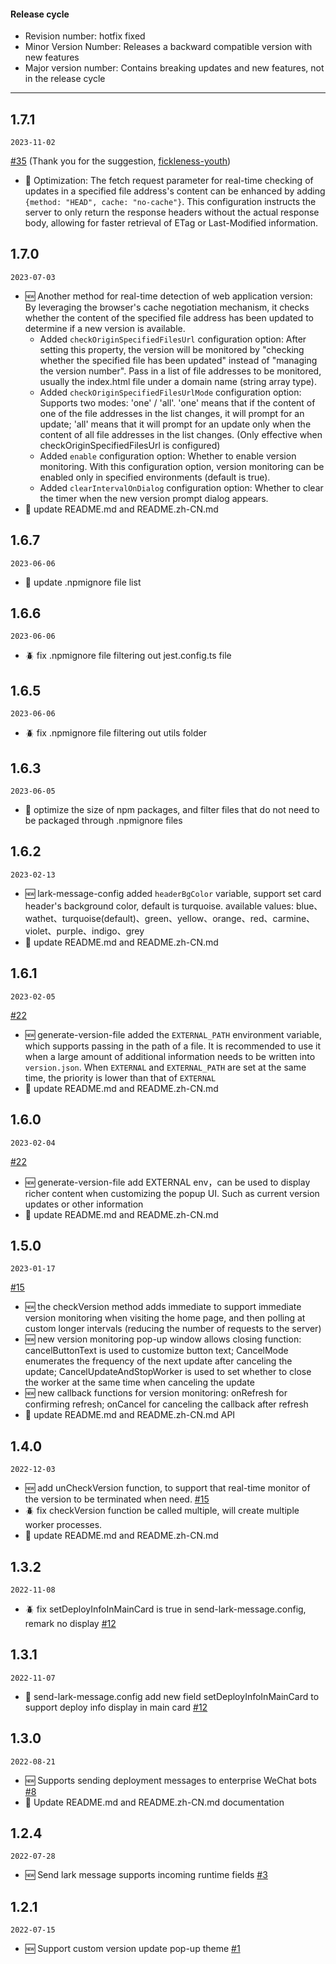 #### Release cycle

- Revision number: hotfix fixed
- Minor Version Number: Releases a backward compatible version with new features
- Major version number: Contains breaking updates and new features, not in the release cycle

---

## 1.7.1

`2023-11-02`

[#35](https://github.com/guMcrey/version-rocket/issues/35) (Thank you for the suggestion, [fickleness-youth](https://github.com/fickleness-youth))
- 💄 Optimization: The fetch request parameter for real-time checking of updates in a specified file address's content can be enhanced by adding `{method: "HEAD", cache: "no-cache"}`. This configuration instructs the server to only return the response headers without the actual response body, allowing for faster retrieval of ETag or Last-Modified information.

## 1.7.0

`2023-07-03`

- 🆕 Another method for real-time detection of web application version: By leveraging the browser's cache negotiation mechanism, it checks whether the content of the specified file address has been updated to determine if a new version is available.
  - Added `checkOriginSpecifiedFilesUrl` configuration option: After setting this property, the version will be monitored by "checking whether the specified file has been updated" instead of "managing the version number". Pass in a list of file addresses to be monitored, usually the index.html file under a domain name (string array type).
  - Added `checkOriginSpecifiedFilesUrlMode` configuration option: Supports two modes: 'one' / 'all'. 'one' means that if the content of one of the file addresses in the list changes, it will prompt for an update; 'all' means that it will prompt for an update only when the content of all file addresses in the list changes. (Only effective when checkOriginSpecifiedFilesUrl is configured)
  - Added `enable` configuration option: Whether to enable version monitoring. With this configuration option, version monitoring can be enabled only in specified environments (default is true).
  - Added `clearIntervalOnDialog` configuration option: Whether to clear the timer when the new version prompt dialog appears.
- 💄 update README.md and README.zh-CN.md

## 1.6.7

`2023-06-06`

- 💄 update .npmignore file list

## 1.6.6

`2023-06-06`

- 🪲 fix .npmignore file filtering out jest.config.ts file

## 1.6.5

`2023-06-06`

- 🪲 fix .npmignore file filtering out utils folder

## 1.6.3

`2023-06-05`

- 💄 optimize the size of npm packages, and filter files that do not need to be packaged through .npmignore files

## 1.6.2

`2023-02-13`

- 🆕 lark-message-config added `headerBgColor` variable, support set card header's background color, default is turquoise. available values: blue、wathet、turquoise(default)、green、yellow、orange、red、carmine、violet、purple、indigo、grey
- 💄 update README.md and README.zh-CN.md

## 1.6.1

`2023-02-05`

[#22](https://github.com/guMcrey/version-rocket/issues/22)
- 🆕 generate-version-file added the `EXTERNAL_PATH` environment variable, which supports passing in the path of a file. It is recommended to use it when a large amount of additional information needs to be written into `version.json`. When `EXTERNAL` and `EXTERNAL_PATH` are set at the same time, the priority is lower than that of `EXTERNAL`
- 💄 update README.md and README.zh-CN.md

## 1.6.0

`2023-02-04`

[#22](https://github.com/guMcrey/version-rocket/issues/22)
- 🆕 generate-version-file add EXTERNAL env，can be used to display richer content when customizing the popup UI. Such as current version updates or other information
- 💄 update README.md and README.zh-CN.md

## 1.5.0

`2023-01-17`

[#15](https://github.com/guMcrey/version-rocket/issues/15)
- 🆕 the checkVersion method adds immediate to support immediate version monitoring when visiting the home page, and then polling at custom longer intervals (reducing the number of requests to the server)
- 🆕 new version monitoring pop-up window allows closing function: cancelButtonText is used to customize button text; CancelMode enumerates the frequency of the next update after canceling the update; CancelUpdateAndStopWorker is used to set whether to close the worker at the same time when canceling the update
- 🆕 new callback functions for version monitoring: onRefresh for confirming refresh; onCancel for canceling the callback after refresh
- 💄 update README.md and README.zh-CN.md API

## 1.4.0

`2022-12-03`

- 🆕 add unCheckVersion function, to support that real-time monitor of the version to be terminated when need. [#15](https://github.com/guMcrey/version-rocket/issues/15)
- 🪲 fix checkVersion function be called multiple, will create multiple worker processes.
- 💄 update README.md and README.zh-CN.md


## 1.3.2

`2022-11-08`

- 🪲 fix setDeployInfoInMainCard is true in send-lark-message.config, remark no display [#12](https://github.com/guMcrey/version-rocket/issues/12)

## 1.3.1

`2022-11-07`

- 💄 send-lark-message.config add new field setDeployInfoInMainCard to support deploy info display in main card [#12](https://github.com/guMcrey/version-rocket/issues/12)

## 1.3.0

`2022-08-21`

- 🆕 Supports sending deployment messages to enterprise WeChat bots [#8](https://github.com/guMcrey/version-rocket/issues/8)
- 💄 Update README.md and README.zh-CN.md documentation

## 1.2.4

`2022-07-28`
- 🆕 Send lark message supports incoming runtime fields [#3](https://github.com/guMcrey/version-rocket/issues/3)

## 1.2.1

`2022-07-15`

- 🆕 Support custom version update pop-up theme [#1](https://github.com/guMcrey/version-rocket/issues/1)